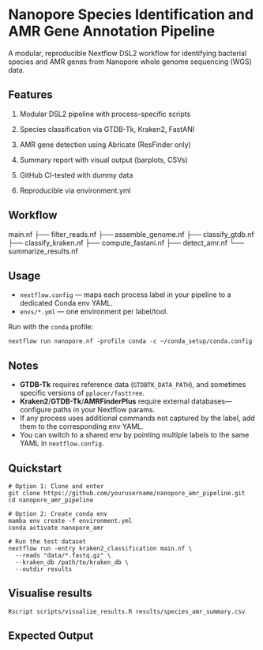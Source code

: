 # Nanopore Species Identification and AMR Gene Annotation Pipeline

A modular, reproducible Nextflow DSL2 workflow for identifying bacterial species and AMR genes from Nanopore whole genome sequencing (WGS) data.

## Features
1. Modular DSL2 pipeline with process-specific scripts

2. Species classification via GTDB-Tk, Kraken2, FastANI

3. AMR gene detection using Abricate (ResFinder only)

4. Summary report with visual output (barplots, CSVs)

5. GitHub CI-tested with dummy data

6. Reproducible via environment.yml

## Workflow

main.nf
├── filter_reads.nf
├── assemble_genome.nf
├── classify_gtdb.nf
├── classify_kraken.nf
├── compute_fastani.nf
├── detect_amr.nf
└── summarize_results.nf

## Usage

- `nextflow.config` — maps each process label in your pipeline to a dedicated Conda env YAML.
- `envs/*.yml` — one environment per label/tool.

Run with the `conda` profile:
```
nextflow run nanopore.nf -profile conda -c ~/conda_setup/conda.config
```

## Notes
- **GTDB-Tk** requires reference data (`GTDBTK_DATA_PATH`), and sometimes specific versions of `pplacer/fasttree`.
- **Kraken2**/**GTDB-Tk**/**AMRFinderPlus** require external databases—configure paths in your Nextflow params.
- If any process uses additional commands not captured by the label, add them to the corresponding env YAML.
- You can switch to a shared env by pointing multiple labels to the same YAML in `nextflow.config`.


## Quickstart
```
# Option 1: Clone and enter
git clone https://github.com/yourusername/nanopore_amr_pipeline.git
cd nanopore_amr_pipeline

# Option 2: Create conda env
mamba env create -f environment.yml
conda activate nanopore_amr

# Run the test dataset
nextflow run -entry kraken2_classification main.nf \
  --reads "data/*.fastq.gz" \
  --kraken_db /path/to/kraken_db \
  --outdir results
```
## Visualise results
```
Rscript scripts/visualize_results.R results/species_amr_summary.csv
```
## Expected Output

